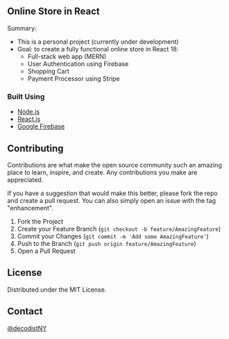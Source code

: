 ## Online Store in React

Summary:
* This is a personal project (currently under development)
* Goal: to create a fully functional online store in React 18:
  * Full-stack web app (MERN)
  * User Authentication using Firebase
  * Shopping Cart
  * Payment Processor using Stripe

### Built Using

* [Node.js](https://nodejs.org/)
* [React.js](https://reactjs.org/)
* [Google Firebase](https://firebase.google.com/)

## Contributing

Contributions are what make the open source community such an amazing place to learn, inspire, and create. Any contributions you make are appreciated.

If you have a suggestion that would make this better, please fork the repo and create a pull request. You can also simply open an issue with the tag "enhancement".

1. Fork the Project
2. Create your Feature Branch (`git checkout -b feature/AmazingFeature`)
3. Commit your Changes (`git commit -m 'Add some AmazingFeature'`)
4. Push to the Branch (`git push origin feature/AmazingFeature`)
5. Open a Pull Request

## License

Distributed under the MIT License. 

## Contact

[@decodistNY](https://twitter.com/decodistNY)

